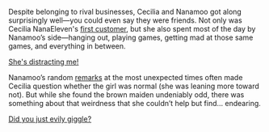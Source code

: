 <!-- title: Friends from Business -->

Despite belonging to rival businesses, Cecilia and Nanamoo got along surprisingly well—you could even say they were friends. Not only was Cecilia NanaEleven's [first customer](https://www.youtube.com/live/zPJ78C7uNq8?feature=shared\&t=603), but she also spent most of the day by Nanamoo’s side—hanging out, playing games, getting mad at those same games, and everything in between.

[She's distracting me!](#embed:https://www.youtube.com/live/zPJ78C7uNq8?feature=shared\&t=3816)

Nanamoo’s random [remarks](https://www.youtube.com/live/zPJ78C7uNq8?feature=shared\&t=6901) at the most unexpected times often made Cecilia question whether the girl was normal (she was leaning more toward not). But while she found the brown maiden undeniably odd, there was something about that weirdness that she couldn’t help but find… endearing.

[Did you just evily giggle?](#embed:https://www.youtube.com/live/zPJ78C7uNq8?feature=shared\&t=7743)
